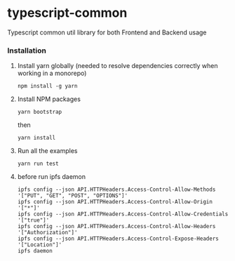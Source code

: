 # typescript-common

Typescript common util library for both Frontend and Backend usage

### Installation

1. Install yarn globally (needed to resolve dependencies correctly when working in a monorepo)

    ```shell
    npm install -g yarn
    ```

2. Install NPM packages

    ```shell
    yarn bootstrap
    ```

    then

    ```shell
    yarn install
    ```

3. Run all the examples

    ```shell
    yarn run test
    ```

4. before run ipfs daemon
    ```
    ipfs config --json API.HTTPHeaders.Access-Control-Allow-Methods '["PUT", "GET", "POST", "OPTIONS"]'
    ipfs config --json API.HTTPHeaders.Access-Control-Allow-Origin '["*"]'
    ipfs config --json API.HTTPHeaders.Access-Control-Allow-Credentials '["true"]'
    ipfs config --json API.HTTPHeaders.Access-Control-Allow-Headers '["Authorization"]'
    ipfs config --json API.HTTPHeaders.Access-Control-Expose-Headers '["Location"]'
    ipfs daemon
    ```

